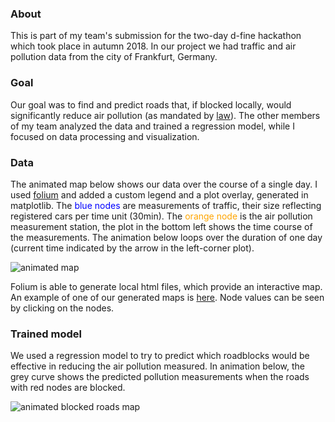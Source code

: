 
### About

This is part of my team's submission for the two-day d-fine hackathon which took place in autumn 2018. In our project we had traffic and air pollution data from the city of Frankfurt, Germany.

### Goal

Our goal was to find and predict roads that, if blocked locally, would significantly reduce air pollution (as mandated by [law](https://www.reuters.com/article/us-volkswagen-emissions-frankfurt/german-court-says-frankfurt-must-ban-older-diesel-cars-idUSKCN1LL2GC)). The other members of my team analyzed the data and trained a regression model, while I focused on data processing and visualization.

### Data

The animated map below shows our data over the course of a single day. I used [folium](https://github.com/python-visualization/folium) and added a custom legend and a plot overlay, generated in matplotlib. The <span style="color:blue">blue nodes</span> are measurements of traffic, their size reflecting registered cars per time unit (30min). The  <span style="color:orange">orange node</span> is the air pollution measurement station, the plot in the bottom left shows the time course of the measurements. The animation below loops over the duration of one day (current time indicated by the arrow in the left-corner plot).

![animated map](https://raw.githubusercontent.com/felix11h/dfine-hackathon-18/master/pub/original_data_animated.gif)


Folium is able to generate local html files, which provide an interactive map. An example of one of our generated maps is [here](https://felix11h.github.io/dfine-hackathon-18/maps/original_data/180704_07.html). Node values can be seen by clicking on the nodes.

### Trained model

We used a regression model to try to predict which roadblocks would be effective in reducing the air pollution measured. In animation below, the grey curve shows the predicted pollution measurements when the roads with red nodes are blocked. 

![animated blocked roads map](https://raw.githubusercontent.com/felix11h/dfine-hackathon-18/master/pub/roadblocks_animated.gif)
